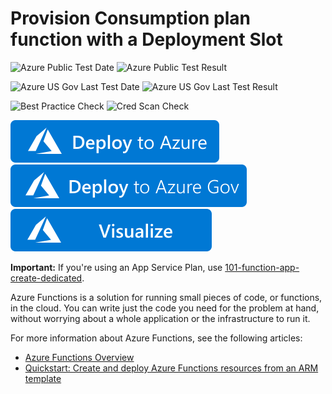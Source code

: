 # Provision Consumption plan function with a Deployment Slot

![Azure Public Test Date](https://azurequickstartsservice.blob.core.windows.net/badges/101-function-app-create-dynamic-slot/PublicLastTestDate.svg)
![Azure Public Test Result](https://azurequickstartsservice.blob.core.windows.net/badges/101-function-app-create-dynamic-slot/PublicDeployment.svg)

![Azure US Gov Last Test Date](https://azurequickstartsservice.blob.core.windows.net/badges/101-function-app-create-dynamic-slot/FairfaxLastTestDate.svg)
![Azure US Gov Last Test Result](https://azurequickstartsservice.blob.core.windows.net/badges/101-function-app-create-dynamic-slot/FairfaxDeployment.svg)

![Best Practice Check](https://azurequickstartsservice.blob.core.windows.net/badges/101-function-app-create-dynamic-slot/BestPracticeResult.svg)
![Cred Scan Check](https://azurequickstartsservice.blob.core.windows.net/badges/101-function-app-create-dynamic-slot/CredScanResult.svg)

[![Deploy To Azure](https://raw.githubusercontent.com/Azure/azure-quickstart-templates/master/1-CONTRIBUTION-GUIDE/images/deploytoazure.svg?sanitize=true)](https://portal.azure.com/#create/Microsoft.Template/uri/https%3A%2F%2Fraw.githubusercontent.com%2FAzure%2Fazure-quickstart-templates%2Fmaster%2F101-function-app-create-dynamic-slot%2Fazuredeploy.json)
[![Deploy To Azure US Gov](https://raw.githubusercontent.com/Azure/azure-quickstart-templates/master/1-CONTRIBUTION-GUIDE/images/deploytoazuregov.svg?sanitize=true)](https://portal.azure.us/#create/Microsoft.Template/uri/https%3A%2F%2Fraw.githubusercontent.com%2FAzure%2Fazure-quickstart-templates%2Fmaster%2F101-function-app-create-dynamic-slot%2Fazuredeploy.json)
[![Visualize](https://raw.githubusercontent.com/Azure/azure-quickstart-templates/master/1-CONTRIBUTION-GUIDE/images/visualizebutton.svg?sanitize=true)](http://armviz.io/#/?load=https%3A%2F%2Fraw.githubusercontent.com%2FAzure%2Fazure-quickstart-templates%2Fmaster%2F101-function-app-create-dynamic-slot%2Fazuredeploy.json)

**Important:** If you're using an App Service Plan, use [101-function-app-create-dedicated](https://github.com/Azure/azure-quickstart-templates/tree/master/101-function-app-create-dedicated).

Azure Functions is a solution for running small pieces of code, or functions, in the cloud. You can write just the code you need for the problem at hand, without worrying about a whole application or the infrastructure to run it.

For more information about Azure Functions, see the following articles:

- [Azure Functions Overview](https://docs.microsoft.com/azure/azure-functions/functions-overview/)
- [Quickstart: Create and deploy Azure Functions resources from an ARM template](https://docs.microsoft.com/azure/azure-functions/functions-create-first-function-resource-manager)
